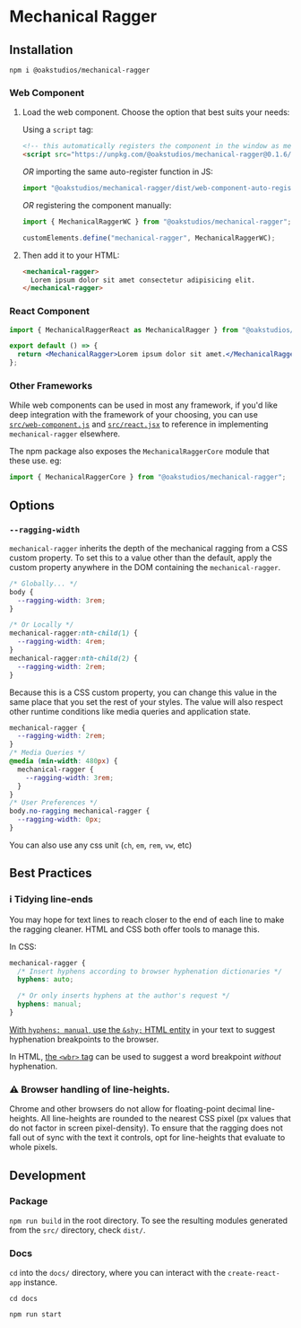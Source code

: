 # Mechanical Ragger

## Installation

```
npm i @oakstudios/mechanical-ragger
```

### Web Component

1. Load the web component. Choose the option that best suits your needs:
    
    Using a `script` tag:
    
    ```html
    <!-- this automatically registers the component in the window as mechanical-ragger -->
    <script src="https://unpkg.com/@oakstudios/mechanical-ragger@0.1.6/dist/web-component-auto-register.js"></script>
    ```
    
    _OR_ importing the same auto-register function in JS:
    
    ```js
    import "@oakstudios/mechanical-ragger/dist/web-component-auto-register";
    ```
    
    _OR_ registering the component manually:
    
    ```js
    import { MechanicalRaggerWC } from "@oakstudios/mechanical-ragger";
    
    customElements.define("mechanical-ragger", MechanicalRaggerWC);
    ```

2. Then add it to your HTML:

   ```html
   <mechanical-ragger>
     Lorem ipsum dolor sit amet consectetur adipisicing elit.
   </mechanical-ragger>
   ```

### React Component

```jsx
import { MechanicalRaggerReact as MechanicalRagger } from "@oakstudios/mechanical-ragger";

export default () => {
  return <MechanicalRagger>Lorem ipsum dolor sit amet.</MechanicalRagger>;
};
```

### Other Frameworks

While web components can be used in most any framework, if you'd like deep integration with the framework of your choosing, you can use [`src/web-component.js`](src/web-component.js) and [`src/react.jsx`](src/react.jsx) to reference in implementing `mechanical-ragger` elsewhere.

The npm package also exposes the `MechanicalRaggerCore` module that these use. eg:

```js
import { MechanicalRaggerCore } from "@oakstudios/mechanical-ragger";
```

## Options

### `--ragging-width`

`mechanical-ragger` inherits the depth of the mechanical ragging from a CSS custom property. To set this to a value other than the default, apply the custom property anywhere in the DOM containing the `mechanical-ragger`.

```css
/* Globally... */
body {
  --ragging-width: 3rem;
}

/* Or Locally */
mechanical-ragger:nth-child(1) {
  --ragging-width: 4rem;
}
mechanical-ragger:nth-child(2) {
  --ragging-width: 2rem;
}
```

Because this is a CSS custom property, you can change this value in the same place that you set the rest of your styles. The value will also respect other runtime conditions like media queries and application state.

```css
mechanical-ragger {
  --ragging-width: 2rem;
}
/* Media Queries */
@media (min-width: 480px) {
  mechanical-ragger {
    --ragging-width: 3rem;
  }
}
/* User Preferences */
body.no-ragging mechanical-ragger {
  --ragging-width: 0px;
}
```

You can also use any css unit (`ch`, `em`, `rem`, `vw`, etc)

## Best Practices

### ℹ️ Tidying line-ends

You may hope for text lines to reach closer to the end of each line to make the ragging cleaner. HTML and CSS both offer tools to manage this.

In CSS:

```css
mechanical-ragger {
  /* Insert hyphens according to browser hyphenation dictionaries */
  hyphens: auto;

  /* Or only inserts hyphens at the author's request */
  hyphens: manual;
}
```

[With `hyphens: manual`, use the `&shy;` HTML entity](https://developer.mozilla.org/en-US/docs/Web/CSS/hyphens#suggesting_line_break_opportunities) in your text to suggest hyphenation breakpoints to the browser.

In HTML, [the `<wbr>` tag](https://developer.mozilla.org/en-US/docs/Web/HTML/Element/wbr) can be used to suggest a word breakpoint _without_ hyphenation.

### ⚠️ Browser handling of line-heights.

Chrome and other browsers do not allow for floating-point decimal line-heights. All line-heights are rounded to the nearest CSS pixel (px values that do not factor in screen pixel-density). To ensure that the ragging does not fall out of sync with the text it controls, opt for line-heights that evaluate to whole pixels.

## Development

### Package

`npm run build` in the root directory. To see the resulting modules generated from the `src/` directory, check `dist/`.

### Docs

`cd` into the `docs/` directory, where you can interact with the `create-react-app` instance.

```
cd docs

npm run start
```
